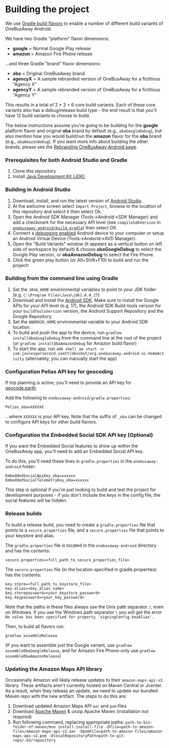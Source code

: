 # Building the project

We use [Gradle build flavors](http://developer.android.com/tools/building/configuring-gradle.html#workBuildVariants) to enable a number of different build variants of OneBusAway Android.

We have two Gradle "platform" flavor dimensions:

* **google** = Normal Google Play release
* **amazon** = Amazon Fire Phone release

...and three Gradle "brand" flavor dimensions:

* **oba** = Original OneBusAway brand
* **agencyX** = A sample rebranded version of OneBusAway for a fictitious "Agency X"
* **agencyY** = A sample rebranded version of OneBusAway for a fictitious "Agency Y"

This results in a total of 2 * 3 = 6 core build variants.  Each of these core variants also has a debug/release build type - the end result is that you'll have 12 build variants to choose to build.

The below instructions assume you're going to be building for the **google** platform flavor and original **oba** brand by default (e.g., `obaGoogleDebug`), but
also mention how you would build/run the **amazon** flavor for the **oba** brand (e.g., `obaAmazonDebug`).  If you want more info about building the other brands, please see the [Rebranding OneBusAway Android page](https://github.com/OneBusAway/onebusaway-android/blob/master/REBRANDING.md).

### Prerequisites for both Android Studio and Gradle

1. Clone this repository
1. Install [Java Development Kit (JDK)](http://www.oracle.com/technetwork/java/javase/downloads/index.html)

### Building in Android Studio

1. Download, install, and run the latest version of [Android Studio](http://developer.android.com/sdk/installing/studio.html).
1. At the welcome screen select `Import Project`, browse to the location of this repository and select it then select Ok.
1. Open the Android SDK Manager (Tools->Android->SDK Manager) and add a checkmark for the necessary API level (see `compileSdkVersion` in [`onebusaway-android/build.gradle`](onebusaway-android/build.gradle)) then select OK.
1. Connect a [debugging enabled](https://developer.android.com/tools/device.html) Android device to your computer or setup an Android Virtual Device (Tools->Andorid->AVD Manager).
1. Open the "Build Variants" window (it appears as a vertical button on left side of workspace by default) & choose **obaGoogleDebug** to select the Google Play version, or **obaAmazonDebug** to select the Fire Phone.
1. Click the green play button (or Alt+Shift+F10) to build and run the project!

### Building from the command line using Gradle

1. Set the `JAVA_HOME` environmental variables to point to your JDK folder (e.g. `C:\Program Files\Java\jdk1.6.0_27`)
1. Download and install the [Android SDK](http://developer.android.com/sdk/index.html). Make sure to install the Google APIs for your API level (e.g. 17), the Android SDK Build-tools version for your `buildToolsVersion` version, the Android Support Repository and the Google Repository.
1. Set the `ANDROID_HOME` environmental variable to your Android SDK location.
1. To build and push the app to the device, run `gradlew installObaGoogleDebug` from the command line at the root of the project (or `gradlew installObaAmazonDebug` for Amazon build flavor)
1. To start the app, run `adb shell am start -n com.joulespersecond.seattlebusbot/org.onebusaway.android.ui.HomeActivity` (alternately, you can manually start the app)

### Configuration Pelias API key for geocoding

If trip planning is active, you'll need to provide an API key for [geocode.earth](https://geocode.earth/).

Add the following to `onebusaway-android/gradle.properties`:

`Pelias_oba=XXXXXX`

...where `XXXXXX` is your API key. Note that the suffix of `_oba` can be changed to configure API keys for other build flavors.

### Configuration the Embedded Social SDK API key (Optional)

If you want the Embedded Social features to show up within the OneBusAway app, you'll need to add an Embedded Social API key.

To do this, you'll need these lines in `gradle.properties` in the `onebusaway-android` folder:

```
EmbeddedSocialApiKey_oba=xxxxxx
EmbeddedSocialTelemetryKey_oba=xxxxxx
```

This step is optional if you're just looking to build and test the project for development purposes - if you don't include the keys in the config file, the social features will be hidden.

### Release builds

To build a release build, you need to create a `gradle.properties` file that points to a `secure.properties` file, and a `secure.properties` file that points to your keystore and alias.

The `gradle.properties` file is located in the `onebusaway-android` directory and has the contents:
```
secure.properties=<full_path_to_secure_properties_file>
```

The `secure.properties` file (in the location specified in gradle.properties) has the contents:
```
key.store=<full_path_to_keystore_file>
key.alias=<key_alias_name>
key.storepassword=<your_keystore_password>
key.keypassword=<your_key_password>
```

Note that the paths in these files always use the Unix path separator `/`, even on Windows. If you use the Windows path separator `\` you will get the error `No value has been specified for property 'signingConfig.keyAlias'.`

Then, to build all flavors run:

`gradlew assembleRelease`

(If you want to assemble just the Google variant, use `gradlew assembleObaGoogleRelease`, and for Amazon Fire Phone-only use `gradlew assembleObaAmazonRelease`)

### Updating the Amazon Maps API library

Occasionally Amazon will likely release updates to their `amazon-maps-api-v2` library.  These artifacts aren't currently hosted on Maven Central or Jcenter.  As a result, when they release an update, we need to update our bundled Maven repo with the new artifact.  The steps to do this are:

1. Download updated Amazon Maps API `aar` and `pom` files
1. Download [Apache Maven](https://maven.apache.org/download.cgi) & unzip Apache Maven (installation not required)
1. Run following command, replacing appropriate paths:
  `path-to-bin-folder-of-maven/mvn install:install-file -Dfile=path-to-amazon-files/amazon-maps-api-v2.aar -DpomFile=path-to-amazon-files/amazon-maps-api-v2.pom -DlocalRepositoryPath=path-to-git-repo/.m2/repository`